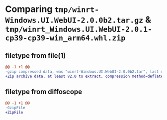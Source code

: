 # Comparing `tmp/winrt-Windows.UI.WebUI-2.0.0b2.tar.gz` & `tmp/winrt_Windows.UI.WebUI-2.0.1-cp39-cp39-win_arm64.whl.zip`

## filetype from file(1)

```diff
@@ -1 +1 @@
-gzip compressed data, was "winrt-Windows.UI.WebUI-2.0.0b2.tar", last modified: Sat Dec  2 18:27:13 2023, max compression
+Zip archive data, at least v2.0 to extract, compression method=deflate
```

## filetype from diffoscope

```diff
@@ -1 +1 @@
-GzipFile
+ZipFile
```

